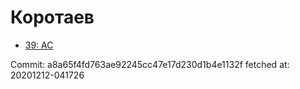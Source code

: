 # Коротаев
- [39: AC](39.md)

Commit: a8a65f4fd763ae92245cc47e17d230d1b4e1132f
 fetched at: 20201212-041726
